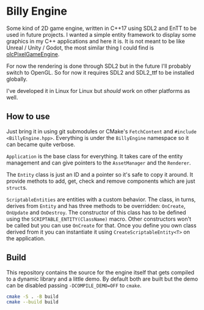 # Billy Engine

Some kind of 2D game engine, written in C++17 using SDL2 and EnTT to be used in future projects.
I wanted a simple entity framework to display some graphics in my C++ applications and here it is.
It is not meant to be like Unreal / Unity / Godot,
the most similar thing I could find is [olcPixelGameEngine](https://github.com/OneLoneCoder/olcPixelGameEngine).

For now the rendering is done through SDL2 but in the future I'll probably switch to OpenGL.
So for now it requires SDL2 and SDL2_ttf to be installed globally.

I've developed it in Linux for Linux but _should_ work on other platforms as well.

## How to use

Just bring it in using git submodules or CMake's `FetchContent` and `#include <BillyEngine.hpp>`.
Everything is under the `BillyEngine` namespace so it can became quite verbose.

`Application` is the base class for everything.
It takes care of the entity management and can give pointers to the `AssetManager` and the `Renderer`.

The `Entity` class is just an ID and a pointer so it's safe to copy it around.
It provide methots to add, get, check and remove components which are just `struct`s.

`ScriptableEntities` are entities with a custom behavior. 
The class, in turns, derives from `Entity` and has three methods to be overridden: `OnCreate`, `OnUpdate` and `OnDestroy`.
The constructor of this class has to be defined using the `SCRIPTABLE_ENTITY(ClassName)` macro.
Other constructors won't be called but you can use `OnCreate` for that.
Once you define you own class derived from it you can instantiate it using `CreateScriptableEntity<T>` on the application.

## Build

This repository contains the source for the engine itself that gets compiled to a dynamic library and a little demo.
By default both are built but the demo can be disabled passing `-DCOMPILE_DEMO=OFF` to `cmake`.

```sh
cmake -S . -B build
cmake --build build
```
